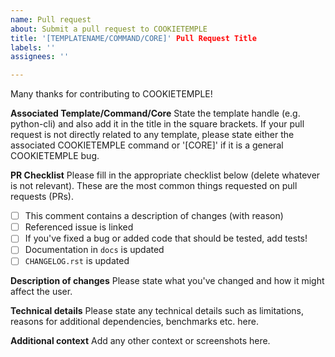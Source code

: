 ```yaml
---
name: Pull request
about: Submit a pull request to COOKIETEMPLE
title: '[TEMPLATENAME/COMMAND/CORE]' Pull Request Title
labels: ''
assignees: ''

---
```


Many thanks for contributing to COOKIETEMPLE!

**Associated Template/Command/Core**
State the template handle (e.g. python-cli) and also add it in the title in the square brackets.
If your pull request is not directly related to any template, please state either the associated COOKIETEMPLE command or '[CORE]' if it is a general COOKIETEMPLE bug.

**PR Checklist**
Please fill in the appropriate checklist below (delete whatever is not relevant). These are the most common things requested on pull requests (PRs).

 - [ ] This comment contains a description of changes (with reason)
 - [ ] Referenced issue is linked
 - [ ] If you've fixed a bug or added code that should be tested, add tests!
 - [ ] Documentation in `docs` is updated
 - [ ] `CHANGELOG.rst` is updated

**Description of changes**
Please state what you've changed and how it might affect the user.

**Technical details**
Please state any technical details such as limitations, reasons for additional dependencies, benchmarks etc. here.

**Additional context**
Add any other context or screenshots here.
